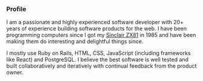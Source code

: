 ### Profile

I am a passionate and highly experienced software developer with 20+ years of
experience building software products for the web. I have been programming
computers since I got my [Sinclair ZX81](https://en.wikipedia.org/wiki/ZX81)
in 1985 and have been making them do interesting and delightful things since.

I mostly use Ruby on Rails, HTML, CSS, JavaScript (including frameworks like
React) and PostgreSQL. I believe the best software is well tested and built
collaboratively and iteratively with continual feedback from the product owner.
